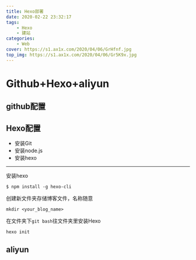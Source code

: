 ```yaml
---
title: Hexo部署
date: 2020-02-22 23:32:17
tags:
    - Hexo
    - 建站
categories: 
    - Web
cover: https://s1.ax1x.com/2020/04/06/GrHfnf.jpg
top_img: https://s1.ax1x.com/2020/04/06/Gr5K9x.jpg
---
```



# Github+Hexo+aliyun

## github配置

## Hexo配置

- 安装Git
- 安装node.js
- 安装hexo


<!--more-->


---

安装hexo
```ssh
$ npm install -g hexo-cli
```
创建新文件夹存储博客文件，名称随意
```ssh
mkdir <your_blog_name>  
```
在文件夹下`git bash`往文件夹里安装Hexo
```ssh
hexo init
```

## aliyun